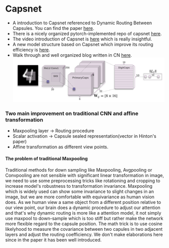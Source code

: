 # Capsnet
- A introduction to Capsnet referenced to Dynamic Routing Between Capsules. You can find the paper [here](https://arxiv.org/pdf/1710.09829.pdf).
- There is a nicely organized pytorch-implemented repo of capsnet [here](https://github.com/laubonghaudoi/CapsNet_guide_PyTorch).
- The video introduction of Capsnet is [here](https://pan.baidu.com/s/1bo03udL) which is really insightful.
- A new model structure based on Capsnet which improve its routing efficiency is [here](https://openreview.net/pdf?id=HJWLfGWRb).
- Walk through and well organized blog written in CN [here](https://zhuanlan.zhihu.com/p/30970675).
![alt text](png/model.png)
### Two main improvement on traditional CNN and affine transformation
- Maxpooling layer -> Routing procedure
- Scalar activation -> Capsule sealed representation(vector in Hinton's paper)
- Affine transformation as different view points.
#### The problem of traditional Maxpooling
Traditional methods for down sampling like Maxpooling, Avgpooling or Convpooling are not sensible with significant linear transformation in image, we need to use some preprocessing tricks like rotationing and cropping to increase model's robustness to transformation invariance. Maxpooling which is widely used can show some invariance to slight changes in an image, but we are more comfortable with equivariance as human vision does. As we human view a same object from a different position relative to our view point, our brain does a dynamic procedure to adjust our attention and that's why dynamic routing is more like a attention model, it not simply use maxpool to down-sample which is too stiff but rather make the network more flexible regard to the capsule position.
The math trick is to use cosine likelyhood to measure the covariance between two capules in two adjacent layers and adjust the routing coefficiency.
We don't make elaborations here since in the paper it has been well introduced.
